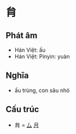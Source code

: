 # 䏍

## Phát âm
* Hán Việt: ấu
* Hán Việt: Pinyin: yuàn

## Nghĩa
* ấu trùng, con sâu nhỏ

## Cấu trúc
* 䏍 = [厶](厶.md) [月](月.md)

<script>window.HANZI_FIELD='䏍';</script>